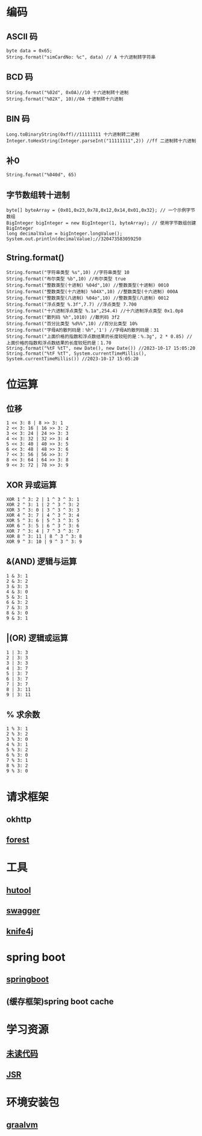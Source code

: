 # 编码
## ASCII 码
    byte data = 0x65;
    String.format("simCardNo: %c", data) // A 十六进制转字符串
## BCD 码
    String.format("%02d", 0x0A)//10 十六进制转十进制
    String.format("%02X", 10)//0A 十进制转十六进制
## BIN 码
    Long.toBinaryString(0xff)//11111111 十六进制转二进制
    Integer.toHexString(Integer.parseInt("11111111",2)) //ff 二进制转十六进制
## 补0
    String.format("%040d", 65)
## 字节数组转十进制
    byte[] byteArray = {0x01,0x23,0x78,0x12,0x14,0x01,0x32}; // 一个示例字节数组
    BigInteger bigInteger = new BigInteger(1, byteArray); // 使用字节数组创建BigInteger
    long decimalValue = bigInteger.longValue();
    System.out.println(decimalValue);//320473583059250
## String.format()
    String.format("字符串类型 %s",10) //字符串类型 10
    String.format("布尔类型 %b",10) //布尔类型 true
    String.format("整数类型(十进制) %04d",10) //整数类型(十进制) 0010
    String.format("整数类型(十六进制) %04X",10) //整数类型(十六进制) 000A
    String.format("整数类型(八进制) %04o",10) //整数类型(八进制) 0012
    String.format("浮点类型 %.3f",7.7) //浮点类型 7.700
    String.format("十六进制浮点类型 %.1a",254.4) //十六进制浮点类型 0x1.0p8
    String.format("散列码 %h",1010) //散列码 3f2
    String.format("百分比类型 %d%%",10) //百分比类型 10%
    String.format("字母A的散列码是：%h",'1') //字母A的散列码是：31
    String.format("上面价格的指数和浮点数结果的长度较短的是：%.3g", 2 * 0.85) //上面价格的指数和浮点数结果的长度较短的是：1.70
    String.format("%tF %tT", new Date(), new Date()) //2023-10-17 15:05:20
    String.format("%tF %tT", System.currentTimeMillis(), System.currentTimeMillis()) //2023-10-17 15:05:20

# 位运算
## 位移
    1 << 3: 8 | 8 >> 3: 1
    2 << 3: 16 | 16 >> 3: 2
    3 << 3: 24 | 24 >> 3: 3
    4 << 3: 32 | 32 >> 3: 4
    5 << 3: 40 | 40 >> 3: 5
    6 << 3: 48 | 48 >> 3: 6
    7 << 3: 56 | 56 >> 3: 7
    8 << 3: 64 | 64 >> 3: 8
    9 << 3: 72 | 78 >> 3: 9
    
## XOR 异或运算
    XOR 1 ^ 3: 2 | 1 ^ 3 ^ 3: 1
    XOR 2 ^ 3: 1 | 2 ^ 3 ^ 3: 2
    XOR 3 ^ 3: 0 | 3 ^ 3 ^ 3: 3
    XOR 4 ^ 3: 7 | 4 ^ 3 ^ 3: 4
    XOR 5 ^ 3: 6 | 5 ^ 3 ^ 3: 5
    XOR 6 ^ 3: 5 | 6 ^ 3 ^ 3: 6
    XOR 7 ^ 3: 4 | 7 ^ 3 ^ 3: 7
    XOR 8 ^ 3: 11 | 8 ^ 3 ^ 3: 8
    XOR 9 ^ 3: 10 | 9 ^ 3 ^ 3: 9
## &(AND) 逻辑与运算
    1 & 3: 1
    2 & 3: 2
    3 & 3: 3
    4 & 3: 0
    5 & 3: 1
    6 & 3: 2
    7 & 3: 3
    8 & 3: 0
    9 & 3: 1
## |(OR) 逻辑或运算
    1 | 3: 3
    2 | 3: 3
    3 | 3: 3
    4 | 3: 7
    5 | 3: 7
    6 | 3: 7
    7 | 3: 7
    8 | 3: 11
    9 | 3: 11
## % 求余数
    1 % 3: 1
    2 % 3: 2
    3 % 3: 0
    4 % 3: 1
    5 % 3: 2
    6 % 3: 0
    7 % 3: 1
    8 % 3: 2
    9 % 3: 0
        
# 请求框架

## okhttp
## [forest](https://forest.dtflyx.com/)

# 工具
## [hutool](https://www.hutool.cn/)
## [swagger](/demo)
## [knife4j](https://doc.xiaominfo.com/)

# spring boot
## [springboot](/JAVA/springboot.md)

 
## (缓存框架)spring boot cache

# 学习资源
## [未读代码](https://www.wdbyte.com/)
## [JSR](https://openjdk.org/jeps/201)

# 环境安装包
## [graalvm](https://www.graalvm.org/downloads-thanks/)